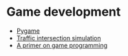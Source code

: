 # Game development

- [Pygame](https://www.pygame.org/news)
- [Traffic intersection simulation](https://towardsdatascience.com/traffic-intersection-simulation-using-pygame-689d6bd7687a)
- [A primer on game programming](https://realpython.com/pygame-a-primer/)